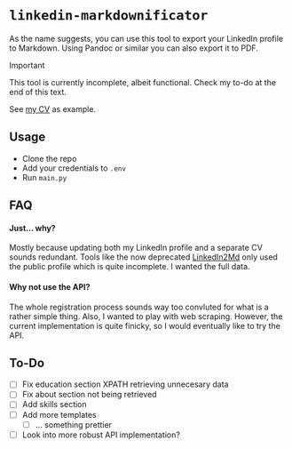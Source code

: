 # ```linkedin-markdownificator```
As the name suggests, you can use this tool to export your LinkedIn profile to Markdown. Using Pandoc or similar you can also export it to PDF.

>[!IMPORTANT]
> This tool is currently incomplete, albeit functional. Check my to-do at the end of this text.

See [my CV](https://github.com/rifusaki/linkedin-markdownificator/blob/main/examples/example-default.md) as example.

## Usage
- Clone the repo
- Add your credentials to ```.env```
- Run ```main.py```

## FAQ
#### Just... why?
Mostly because updating both my LinkedIn profile and a separate CV sounds redundant. Tools like the now deprecated [LinkedIn2Md](https://github.com/fkztw/linkedin2md) only used the public profile which is quite incomplete. I wanted the full data.

#### Why not use the API?
The whole registration process sounds way too convluted for what is a rather simple thing. Also, I wanted to play with web scraping. However, the current implementation is quite finicky, so I would eventually like to try the API.

## To-Do
- [ ] Fix education section XPATH retrieving unnecesary data
- [ ] Fix about section not being retrieved
- [ ] Add skills section
- [ ] Add more templates
  - [ ] ... something prettier
- [ ] Look into more robust API implementation?